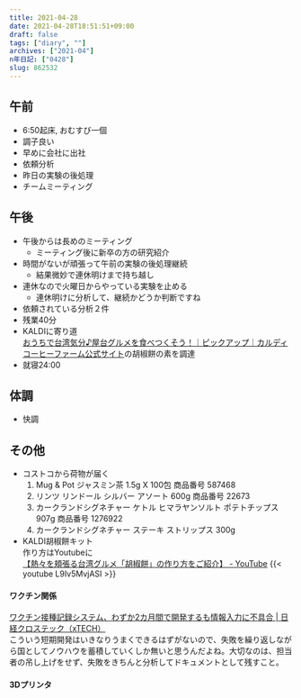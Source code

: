 ```yaml
---
title: 2021-04-28
date: 2021-04-28T18:51:51+09:00
draft: false
tags: ["diary", ""]
archives: ["2021-04"]
n年日記: ["0428"]
slug: 862532
---
```

## 午前
- 6:50起床, おむすび一個
- 調子良い
- 早めに会社に出社
- 依頼分析
- 昨日の実験の後処理
- チームミーティング
## 午後
- 午後からは長めのミーティング
  - ミーティング後に新卒の方の研究紹介
- 時間がないが頑張って午前の実験の後処理継続
  - 結果微妙で連休明けまで持ち越し
- 連休なので火曜日からやっている実験を止める
  - 連休明けに分析して、継続かどうか判断ですね
- 依頼されている分析２件
- 残業40分
- KALDIに寄り道  
[おうちで台湾気分♪屋台グルメを食べつくそう！｜ピックアップ｜カルディコーヒーファーム公式サイト](https://www.kaldi.co.jp/news/pickup/taiwan.html)の胡椒餅の素を調達  
- 就寝24:00
## 体調
- 快調
## その他
- コストコから荷物が届く
  1. Mug & Pot ジャスミン茶 1.5g X 100包 商品番号 587468
  1. リンツ リンドール シルバー アソート 600g 商品番号 22673
  1. カークランドシグネチャー ケトル ヒマラヤンソルト ポテトチップス 907g 商品番号 1276922
  1. カークランドシグネチャー ステーキ ストリップス 300g
- KALDI胡椒餅キット  
作り方はYoutubeに  
[【熱々を頬張る台湾グルメ「胡椒餅」の作り方をご紹介】 - YouTube](https://www.youtube.com/watch?v=L9Iv5MvjASI)
{{< youtube L9Iv5MvjASI >}}
#### ワクチン関係
[ワクチン接種記録システム、わずか2カ月間で開発するも情報入力に不具合 | 日経クロステック（xTECH）](https://xtech.nikkei.com/atcl/nxt/column/18/01157/042000034/)  
こういう短期開発はいきなりうまくできるはずがないので、失敗を繰り返しながら国としてノウハウを蓄積していくしか無いと思うんだよね。大切なのは、担当者の吊し上げをせず、失敗をきちんと分析してドキュメントとして残すこと。
#### 3Dプリンタ